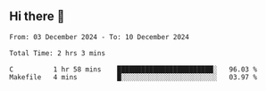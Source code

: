 ## Hi there 👋

<!--
**thethepai/thethepai** is a ✨ _special_ ✨ repository because its `README.md` (this file) appears on your GitHub profile.

Here are some ideas to get you started:

- 🔭 I’m currently working on ...
- 🌱 I’m currently learning ...
- 👯 I’m looking to collaborate on ...
- 🤔 I’m looking for help with ...
- 💬 Ask me about ...
- 📫 How to reach me: ...
- 😄 Pronouns: ...
- ⚡ Fun fact: ...
-->

<!--START_SECTION:waka-->

```txt
From: 03 December 2024 - To: 10 December 2024

Total Time: 2 hrs 3 mins

C          1 hr 58 mins    ████████████████████████░   96.03 %
Makefile   4 mins          █░░░░░░░░░░░░░░░░░░░░░░░░   03.97 %
```

<!--END_SECTION:waka-->
